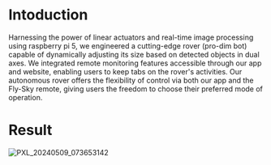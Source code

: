 # Intoduction 
Harnessing the power of linear actuators and real-time image processing using raspberry pi 5, we engineered a cutting-edge rover (pro-dim bot) capable of dynamically adjusting its size based on detected objects in dual axes. We integrated remote monitoring features accessible through our app and website, enabling users to keep tabs on the rover's activities. Our autonomous rover offers the flexibility of control via both our app and the Fly-Sky remote, giving users the freedom to choose their preferred mode of operation. 

# Result
![PXL_20240509_073653142](https://github.com/itheaks/ionix_dsatm/assets/134759689/18de2459-9374-4a73-9a20-6832c6beb836)

